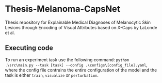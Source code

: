 # Thesis-Melanoma-CapsNet

Thesis repository for Explainable Medical Diagnoses of Melanocytic Skin Lesions through Encoding of Visual Attributes based on X-Caps by LaLonde et al.

## Executing code

To run an experiment task use the following command: `python .\src\main.py --task [task] --config .\configs\[config_file].yaml`, where the config file contrains the entire configuration of the model and the task is either `train`, `visualize` or `perturbation`.
